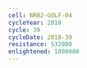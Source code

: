 ```yaml
---
cell: NR02-GOLF-04
cycleYear: 2018
cycle: 39
cycleDate: 2018-39
resistance: 532000
enlightened: 1800000
---
```

